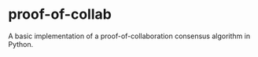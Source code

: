 # proof-of-collab
A basic implementation of a proof-of-collaboration consensus algorithm in Python.
